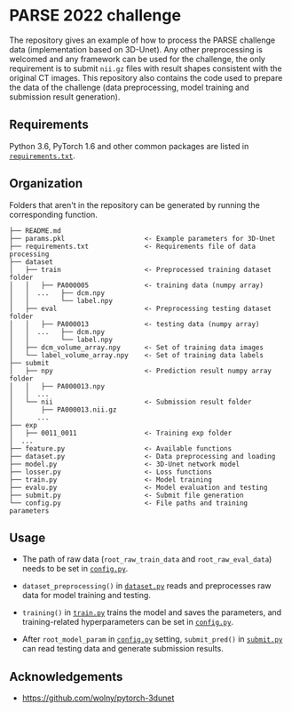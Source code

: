 PARSE 2022 challenge
==============================

The repository gives an example of how to process the PARSE challenge data (implementation based on 3D-Unet). Any other preprocessing is welcomed and any framework can be used for the challenge, the only requirement is to submit `nii.gz` files with result shapes consistent with the original CT images. This  repository also contains the code used to prepare the data of the challenge (data preprocessing, model training and submission result generation).

Requirements
------------
Python 3.6, PyTorch 1.6 and other common packages are listed in [`requirements.txt`](requirements.txt).

Organization
------------
Folders that aren't in the repository can be generated by running the corresponding function.

    ├── README.md
    ├── params.pkl                    <- Example parameters for 3D-Unet
    ├── requirements.txt              <- Requirements file of data processing
    ├── dataset
    │   ├── train                     <- Preprocessed training dataset folder
    │   │   ├── PA000005              <- training data (numpy array)
    │   │  ...   ├── dcm.npy
    │   │        └── label.npy
    │   ├── eval                      <- Preprocessing testing dataset folder
    │   │   ├── PA000013              <- testing data (numpy array)
    │   │  ...   ├── dcm.npy
    │   │        └── label.npy
    │   ├── dcm_volume_array.npy      <- Set of training data images
    │   └── label_volume_array.npy    <- Set of training data labels
    ├── submit
    │   ├── npy                       <- Prediction result numpy array folder
    │   │   ├── PA000013.npy
    │   │  ...
    │   └── nii                       <- Submission result folder
    │       ├── PA000013.nii.gz
    │      ...
    ├── exp
    │   ├── 0011_0011                 <- Training exp folder
    │  ...
    ├── feature.py                    <- Available functions
    ├── dataset.py                    <- Data preprocessing and loading
    ├── model.py                      <- 3D-Unet network model
    ├── losser.py                     <- Loss functions
    ├── train.py                      <- Model training
    ├── evalu.py                      <- Model evaluation and testing
    ├── submit.py                     <- Submit file generation
    └── config.py                     <- File paths and training parameters

Usage
------------
- The path of raw data (`root_raw_train_data` and `root_raw_eval_data`) needs to be set in [`config.py`](config.py).

- `dataset_preprocessing()` in [`dataset.py`](dataset.py) reads and preprocesses raw data for model training and testing.

- `training()` in [`train.py`](train.py) trains the model and saves the parameters, and training-related hyperparameters can be set in [`config.py`](config.py).

- After `root_model_param` in [`config.py`](config.py) setting, `submit_pred()` in [`submit.py`](submit.py) can read testing data and generate submission results.

Acknowledgements
------------
- https://github.com/wolny/pytorch-3dunet
